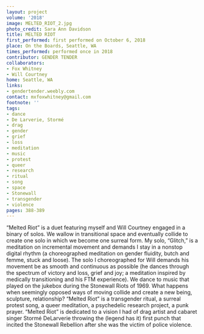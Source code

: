 ```yaml
---
layout: project
volume: '2018'
image: MELTED_RIOT_2.jpg
photo_credit: Sara Ann Davidson
title: MELTED RIOT
first_performed: first performed on October 6, 2018
place: On the Boards, Seattle, WA
times_performed: performed once in 2018
contributor: GENDER TENDER
collaborators:
- Fox Whitney
- Will Courtney
home: Seattle, WA
links:
- gendertender.weebly.com
contact: mxfoxwhitney@gmail.com
footnote: ''
tags:
- dance
- De Larverie, Stormé
- drag
- gender
- grief
- loss
- meditation
- music
- protest
- queer
- research
- ritual
- song
- space
- Stonewall
- transgender
- violence
pages: 388-389
---
```




“Melted Riot” is a duet featuring myself and Will Courtney engaged in a binary of solos. We wallow in transitional space and eventually collide to create one solo in which we become one surreal form. My solo, “Glitch,” is a meditation on incremental movement and demands I stay in a nonstop digital rhythm (a choreographed meditation on gender fluidity, butch and femme, stuck and loose). The solo I choreographed for Will demands his movement be as smooth and continuous as possible (he dances through the spectrum of victory and loss, grief and joy; a meditation inspired by medically transitioning and his FTM experience). We dance to music that played on the jukebox during the Stonewall Riots of 1969. What happens when seemingly opposed ways of moving collide and create a new being, sculpture, relationship? “Melted Riot” is a transgender ritual, a surreal protest song, a queer meditation, a psychedelic research project, a punk prayer. “Melted Riot” is dedicated to a vision I had of drag artist and cabaret singer Stormé DeLarverie throwing the (legend has it) first punch that incited the Stonewall Rebellion after she was the victim of police violence.

